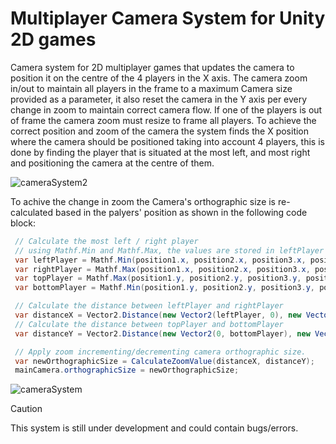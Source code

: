 # Multiplayer Camera System for Unity 2D games

Camera system for 2D multiplayer games that updates the camera to position it on the centre of the 4 players in the X axis. The camera zoom in/out to maintain all players in the frame to a maximum Camera size provided as a parameter, it also reset the camera in the Y axis per every change in zoom to maintain correct camera flow. 
If one of the players is out of frame the camera zoom must resize to frame all players.
To achieve the correct position and zoom of the camera the system finds the X position where the camera should be positioned taking into account 4 players, this is done by finding the player that is situated at the most left, and most right and positioning the camera at the centre of them.


![cameraSystem2](https://github.com/MethodCa/MultiplayerCameraSystem/assets/15893276/6e0ac8f9-80a1-4301-844e-926424e28e9f)

To achive the change in zoom the Camera's orthographic size is re-calculated based in the palyers' position as shown in the following code block:
```c#
 // Calculate the most left / right player
 // using Mathf.Min and Mathf.Max, the values are stored in leftPlayer and rightPlayer.
 var leftPlayer = Mathf.Min(position1.x, position2.x, position3.x, position4.x);
 var rightPlayer = Mathf.Max(position1.x, position2.x, position3.x, position4.x);
 var topPlayer = Mathf.Max(position1.y, position2.y, position3.y, position4.y);
 var bottomPlayer = Mathf.Min(position1.y, position2.y, position3.y, position4.y);

 // Calculate the distance between leftPlayer and rightPlayer
 var distanceX = Vector2.Distance(new Vector2(leftPlayer, 0), new Vector2(rightPlayer, 0));
 // Calculate the distance between topPlayer and bottomPlayer
 var distanceY = Vector2.Distance(new Vector2(0, bottomPlayer), new Vector2(0, topPlayer));

 // Apply zoom incrementing/decrementing camera orthographic size.
 var newOrthographicSize = CalculateZoomValue(distanceX, distanceY);
 mainCamera.orthographicSize = newOrthographicSize;
```



![cameraSystem](https://github.com/MethodCa/MultiplayerCameraSystem/assets/15893276/83eab164-8cd6-4201-b266-08969dacf0ce)


> [!CAUTION]
> This system is still under development and could contain bugs/errors.
